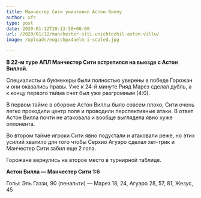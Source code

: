 ```yaml
---
title: Манчестер Сити уничтожил Астон Виллу
author: xfr
type: post
date: 2020-01-12T20:13:58+00:00
url: /2020/01/12/manchester-siti-unichtozhil-aston-villu/
image: /uploads/eogcshpx4aelm-i-scaled.jpg

---
```

**В 22-м туре АПЛ Манчестер Сити встретился на выезде с Астон Виллой.**

Специалисты и букмекеры были полностью уверены в победе Горожан и они оказались правы. Уже к 24-й минуте Рияд Марез сделал дубль, а к концу первого тайма счет был уже разгромным (4:0).

В первом тайме в обороне Астон Виллы было совсем плохо, Сити очень легко проходили центр поля и проводили перспективные атаки. В ответ Астон Вилла почти не атаковала и вообще выглядела явно хуже оппонента.

Во втором тайме игроки Сити явно подустали и атаковали реже, но этих усилий хватило для того чтобы Серхио Агуэро сделал хет-трик и Манчестер Сити забил еще 2 гола.

Горожане вернулись на второе место в турнирной таблице.

**Астон Вилла &#8212; Манчестер Сити 1:6**
  
Голы: Эль Газзи, 90 (пенальти) &#8212; Марез 18, 24, Агуэро 28, 57, 81, Жезус, 45